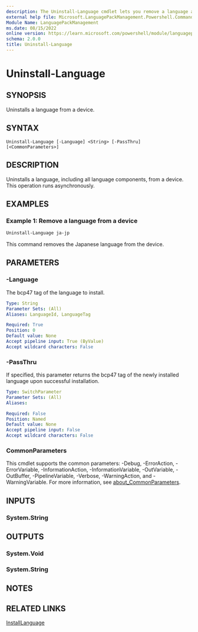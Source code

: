 ```yaml
---
description: The Uninstall-Language cmdlet lets you remove a language and its components from a running Windows installation
external help file: Microsoft.LanguagePackManagement.Powershell.Commands.dll-Help.xml
Module Name: LanguagePackManagement
ms.date: 08/15/2022
online version: https://learn.microsoft.com/powershell/module/languagepackmanagement/uninstall-language?view=windowsserver2025-ps
schema: 2.0.0
title: Uninstall-Language
---
```


# Uninstall-Language

## SYNOPSIS
Uninstalls a language from a device.

## SYNTAX

```
Uninstall-Language [-Language] <String> [-PassThru] [<CommonParameters>]
```

## DESCRIPTION

Uninstalls a language, including all language components, from a device. This operation runs asynchronously.

## EXAMPLES

### Example 1: Remove a language from a device

```powershell
Uninstall-Language ja-jp
```

This command removes the Japanese language from the device.

## PARAMETERS

### -Language

The bcp47 tag of the language to install.

```yaml
Type: String
Parameter Sets: (All)
Aliases: LanguageId, LanguageTag

Required: True
Position: 0
Default value: None
Accept pipeline input: True (ByValue)
Accept wildcard characters: False
```

### -PassThru

If specified, this parameter returns the bcp47 tag of the newly installed language upon successful installation.

```yaml
Type: SwitchParameter
Parameter Sets: (All)
Aliases:

Required: False
Position: Named
Default value: None
Accept pipeline input: False
Accept wildcard characters: False
```

### CommonParameters
This cmdlet supports the common parameters: -Debug, -ErrorAction, -ErrorVariable, -InformationAction, -InformationVariable, -OutVariable, -OutBuffer, -PipelineVariable, -Verbose, -WarningAction, and -WarningVariable. For more information, see [about_CommonParameters](http://go.microsoft.com/fwlink/?LinkID=113216).

## INPUTS

### System.String

## OUTPUTS

### System.Void

### System.String

## NOTES

## RELATED LINKS

[InstallLanguage](Install-Language.md)
